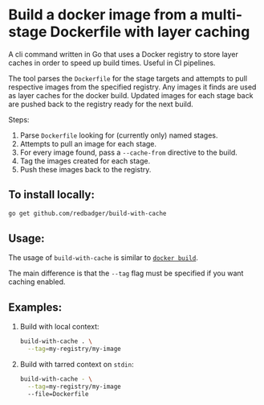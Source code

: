 # Build a docker image from a multi-stage Dockerfile with layer caching

A cli command written in Go that uses a Docker registry to store layer caches in order to speed up build times. Useful in CI pipelines.

The tool parses the `Dockerfile` for the stage targets and attempts to pull respective images from the specified registry. Any images it finds are used as layer caches for the docker build. Updated images for each stage back are pushed back to the registry ready for the next build.

Steps:

1. Parse `Dockerfile` looking for (currently only) named stages.
1. Attempts to pull an image for each stage.
1. For every image found, pass a `--cache-from` directive to the build.
1. Tag the images created for each stage.
1. Push these images back to the registry.

## To install locally:

```bash
go get github.com/redbadger/build-with-cache
```

## Usage:

The usage of `build-with-cache` is similar to [`docker build`](https://docs.docker.com/engine/reference/commandline/build/). 

The main difference is that the `--tag` flag must be specified if you want caching enabled.

## Examples:

1. Build with local context:
    ```bash
    build-with-cache . \
      --tag=my-registry/my-image
    ```

1. Build with tarred context on `stdin`:

    ```bash
    build-with-cache - \
      --tag=my-registry/my-image
      --file=Dockerfile
    ```
